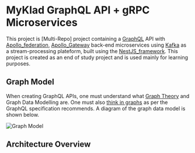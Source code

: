 # MyKlad GraphQL API + gRPC Microservices

This project is [Multi-Repo] project containing a [GraphQL](https://graphql.org/) API with [Apollo_federation](https://www.apollographql.com/docs/federation/), [Apollo_Gateway](https://www.apollographql.com/docs/federation/v1/gateway/) back-end microservices using [Kafka](https://kafka.apache.org/) as a stream-processing plateform, built using the [NestJS_framework](https://nestjs.com/).
This project is created as an end of study project and is used mainly for learning purposes.

## Graph Model

When creating GraphQL APIs, one must understand what [Graph Theory](https://en.wikipedia.org/wiki/Graph_theory) and Graph Data Modelling are. One must also [think in graphs](https://graphql.org/learn/thinking-in-graphs/) as per the GraphQL specification recommends. A diagram of the graph data model is shown below.

![Graph Model](https://raw.githubusercontent.com/benjsicam/nestjs-graphql-microservices/master/docs/img/graph-model.png)

## Architecture Overview
